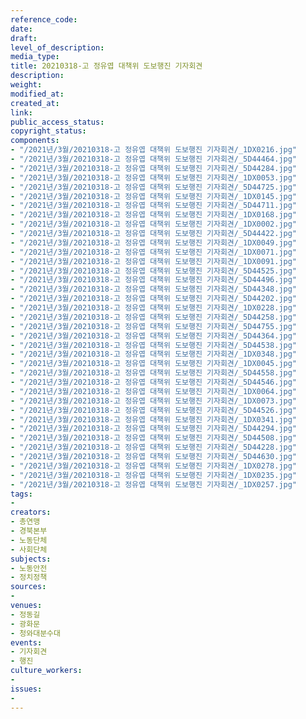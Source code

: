 ```yaml
---
reference_code: 
date: 
draft: 
level_of_description: 
media_type: 
title: 20210318-고 정유엽 대책위 도보행진 기자회견
description: 
weight: 
modified_at: 
created_at: 
link: 
public_access_status: 
copyright_status: 
components:
- "/2021년/3월/20210318-고 정유엽 대책위 도보행진 기자회견/_1DX0216.jpg"
- "/2021년/3월/20210318-고 정유엽 대책위 도보행진 기자회견/_5D44464.jpg"
- "/2021년/3월/20210318-고 정유엽 대책위 도보행진 기자회견/_5D44284.jpg"
- "/2021년/3월/20210318-고 정유엽 대책위 도보행진 기자회견/_1DX0053.jpg"
- "/2021년/3월/20210318-고 정유엽 대책위 도보행진 기자회견/_5D44725.jpg"
- "/2021년/3월/20210318-고 정유엽 대책위 도보행진 기자회견/_1DX0145.jpg"
- "/2021년/3월/20210318-고 정유엽 대책위 도보행진 기자회견/_5D44711.jpg"
- "/2021년/3월/20210318-고 정유엽 대책위 도보행진 기자회견/_1DX0168.jpg"
- "/2021년/3월/20210318-고 정유엽 대책위 도보행진 기자회견/_1DX0002.jpg"
- "/2021년/3월/20210318-고 정유엽 대책위 도보행진 기자회견/_5D44422.jpg"
- "/2021년/3월/20210318-고 정유엽 대책위 도보행진 기자회견/_1DX0049.jpg"
- "/2021년/3월/20210318-고 정유엽 대책위 도보행진 기자회견/_1DX0071.jpg"
- "/2021년/3월/20210318-고 정유엽 대책위 도보행진 기자회견/_1DX0091.jpg"
- "/2021년/3월/20210318-고 정유엽 대책위 도보행진 기자회견/_5D44525.jpg"
- "/2021년/3월/20210318-고 정유엽 대책위 도보행진 기자회견/_5D44496.jpg"
- "/2021년/3월/20210318-고 정유엽 대책위 도보행진 기자회견/_5D44348.jpg"
- "/2021년/3월/20210318-고 정유엽 대책위 도보행진 기자회견/_5D44202.jpg"
- "/2021년/3월/20210318-고 정유엽 대책위 도보행진 기자회견/_1DX0228.jpg"
- "/2021년/3월/20210318-고 정유엽 대책위 도보행진 기자회견/_5D44258.jpg"
- "/2021년/3월/20210318-고 정유엽 대책위 도보행진 기자회견/_5D44755.jpg"
- "/2021년/3월/20210318-고 정유엽 대책위 도보행진 기자회견/_5D44364.jpg"
- "/2021년/3월/20210318-고 정유엽 대책위 도보행진 기자회견/_5D44538.jpg"
- "/2021년/3월/20210318-고 정유엽 대책위 도보행진 기자회견/_1DX0348.jpg"
- "/2021년/3월/20210318-고 정유엽 대책위 도보행진 기자회견/_1DX0045.jpg"
- "/2021년/3월/20210318-고 정유엽 대책위 도보행진 기자회견/_5D44558.jpg"
- "/2021년/3월/20210318-고 정유엽 대책위 도보행진 기자회견/_5D44546.jpg"
- "/2021년/3월/20210318-고 정유엽 대책위 도보행진 기자회견/_1DX0064.jpg"
- "/2021년/3월/20210318-고 정유엽 대책위 도보행진 기자회견/_1DX0073.jpg"
- "/2021년/3월/20210318-고 정유엽 대책위 도보행진 기자회견/_5D44526.jpg"
- "/2021년/3월/20210318-고 정유엽 대책위 도보행진 기자회견/_1DX0341.jpg"
- "/2021년/3월/20210318-고 정유엽 대책위 도보행진 기자회견/_5D44294.jpg"
- "/2021년/3월/20210318-고 정유엽 대책위 도보행진 기자회견/_5D44508.jpg"
- "/2021년/3월/20210318-고 정유엽 대책위 도보행진 기자회견/_5D44228.jpg"
- "/2021년/3월/20210318-고 정유엽 대책위 도보행진 기자회견/_5D44630.jpg"
- "/2021년/3월/20210318-고 정유엽 대책위 도보행진 기자회견/_1DX0278.jpg"
- "/2021년/3월/20210318-고 정유엽 대책위 도보행진 기자회견/_1DX0235.jpg"
- "/2021년/3월/20210318-고 정유엽 대책위 도보행진 기자회견/_1DX0257.jpg"
tags:
- 
creators:
- 총연맹
- 경북본부
- 노동단체
- 사회단체
subjects:
- 노동안전
- 정치정책
sources:
- 
venues:
- 정동길
- 광화문
- 청와대분수대
events:
- 기자회견
- 행진
culture_workers:
- 
issues:
- 
---
```

